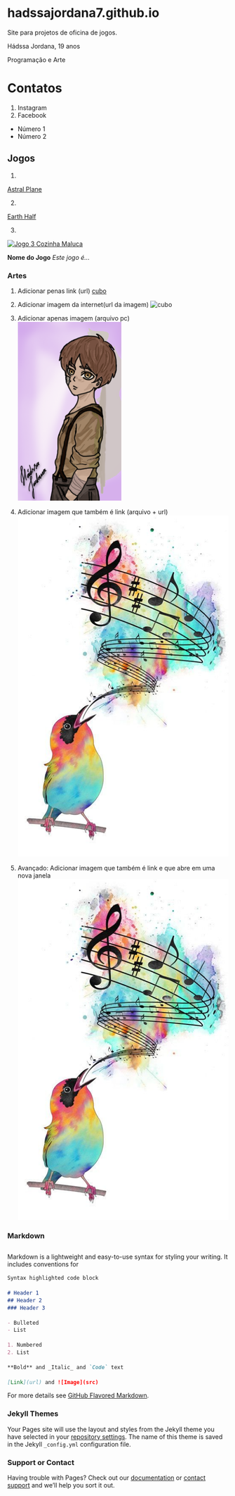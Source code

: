 # hadssajordana7.github.io
Site para projetos de oficina de jogos.


Hádssa Jordana, 19 anos

Programação e Arte

# Contatos

1. Instagram
2. Facebook

- Número 1
- Número 2

## Jogos

1.
[Astral Plane](https://raixasantos.github.io/AstralPlane/)

2.
[Earth Half](https://hadssajordana7.github.io/earthhalf/)

3.
<a href="https://hadssajordana7.github.io/cozinhamaluca/" target= "_blank"> ![Jogo 3](Cozinhamaluca) </a>
[Cozinha Maluca](https://hadssajordana7.github.io/cozinhamaluca/)

**Nome do Jogo** _Este jogo é..._ 

### Artes

1. Adicionar penas link (url)
[cubo](http://d26lpennugtm8s.cloudfront.net/stores/241/323/products/thunderv241-8dc7c99127561b058215132896980063-640-0.jpg)

2. Adicionar imagem da internet(url da imagem)
![cubo](http://d26lpennugtm8s.cloudfront.net/stores/241/323/products/thunderv241-8dc7c99127561b058215132896980063-640-0.jpg)

3. Adicionar apenas imagem (arquivo pc)
![Imagem1](Eren.png)

4. Adicionar imagem que também é link (arquivo + url)
[![Imagem1](passaro.jpg)](http://google.com)

5. Avançado: Adicionar imagem que também é link
              e que abre em uma nova janela
<a href="http://google.com" target= "_blank"> ![Imagem1](passaro.jpg) </a>

#### 

### Markdown


##
Markdown is a lightweight and easy-to-use syntax for styling your writing. It includes conventions for

```markdown
Syntax highlighted code block

# Header 1
## Header 2
### Header 3

- Bulleted
- List

1. Numbered
2. List

**Bold** and _Italic_ and `Code` text

[Link](url) and ![Image](src)
```

For more details see [GitHub Flavored Markdown](https://guides.github.com/features/mastering-markdown/).

### Jekyll Themes

Your Pages site will use the layout and styles from the Jekyll theme you have selected in your [repository settings](https://github.com/NetoFerreira/NetoFerreira.github.io/settings). The name of this theme is saved in the Jekyll `_config.yml` configuration file.

### Support or Contact

Having trouble with Pages? Check out our [documentation](https://help.github.com/categories/github-pages-basics/) or [contact support](https://github.com/contact) and we’ll help you sort it out.
